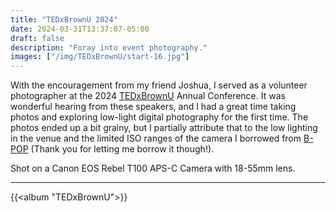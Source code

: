 ```yaml
---
title: "TEDxBrownU 2024"
date: 2024-03-31T13:37:07-05:00
draft: false
description: "Foray into event photography."
images: ["/img/TEDxBrownU/start-16.jpg"]
---
```


With the encouragement from my friend Joshua, I served as a volunteer photographer at the 2024 [TEDxBrownU](https://www.instagram.com/tedxbrownu/) Annual Conference. It was wonderful hearing from these speakers, and I had a great time taking photos and exploring low-light digital photography for the first time. The photos ended up a bit grainy, but I partially attribute that to the low lighting in the venue and the limited ISO ranges of the camera I borrowed from [B-POP](https://www.instagram.com/brownpvdphoto/) (Thank you for letting me borrow it though!).

Shot on a Canon EOS Rebel T100 APS-C Camera with 18-55mm lens.

***
{{<album "TEDxBrownU">}}